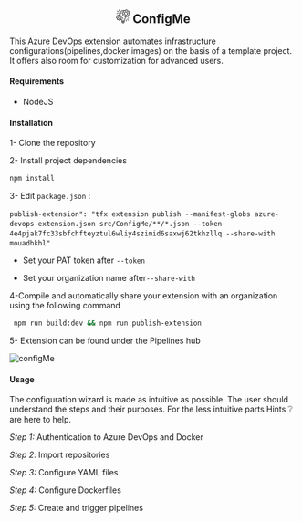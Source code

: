 <h2 align="center"><img src="./static/pipeline-management.png" /> ConfigMe</h2>


This Azure DevOps extension automates infrastructure configurations(pipelines,docker images) on the basis of a template project. It offers also room for customization for advanced users.

#### Requirements

* NodeJS

#### Installation

1- Clone the repository

2- Install project dependencies

```bash
npm install
```

3- Edit `package.json` :

​	`publish-extension": "tfx extension publish --manifest-globs azure-devops-extension.json src/ConfigMe/**/*.json --token 4e4pjak7fc33sbfchfteyztul6wliy4szimid6saxwj62tkhzllq --share-with mouadhkhl"`

* Set your PAT token after `--token`

* Set your organization name after`--share-with`

4-Compile and automatically share your extension with an organization using the following command

```bash
 npm run build:dev && npm run publish-extension
```

5- Extension can be found under the Pipelines hub 

 ![configMe](https://user-images.githubusercontent.com/50799773/113874547-342ae300-97b6-11eb-9cab-d64992dab2de.png)


#### Usage

The configuration wizard is made as intuitive as possible. The user should understand the steps and their purposes. For the less intuitive parts Hints :grey_question: are here to help. 

*Step 1:* Authentication to Azure DevOps and Docker

*Step 2*: Import repositories

*Step 3:* Configure YAML files

*Step 4:* Configure Dockerfiles

*Step 5:* Create and trigger pipelines

